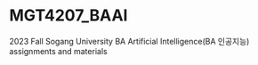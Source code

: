 # MGT4207_BAAI
2023 Fall Sogang University BA Artificial Intelligence(BA 인공지능) assignments and materials
